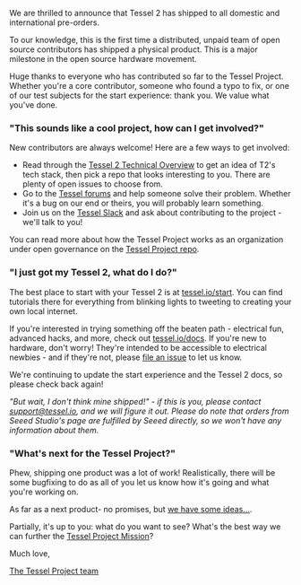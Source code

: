 We are thrilled to announce that Tessel 2 has shipped to all domestic and international pre-orders.

To our knowledge, this is the first time a distributed, unpaid team of open source contributors has shipped a physical product. This is a major milestone in the open source hardware movement.

Huge thanks to everyone who has contributed so far to the Tessel Project. Whether you're a core contributor, someone who found a typo to fix, or one of our test subjects for the start experience: thank you. We value what you've done.

### "This sounds like a cool project, how can I get involved?"

New contributors are always welcome! Here are a few ways to get involved:

* Read through the [Tessel 2 Technical Overview](https://github.com/tessel/onboarding/blob/master/T2-TECHNICAL-OVERVIEW.md) to get an idea of T2's tech stack, then pick a repo that looks interesting to you. There are plenty of open issues to choose from.
* Go to the [Tessel forums](https://tessel.io/forums) and help someone solve their problem. Whether it's a bug on our end or theirs, you will probably learn something.
* Join us on the [Tessel Slack](https://tessel-slack.herokuapp.com/) and ask about contributing to the project - we'll talk to you!

You can read more about how the Tessel Project works as an organization under open governance on the [Tessel Project repo](https://github.com/tessel/project).

### "I just got my Tessel 2, what do I do?"

The best place to start with your Tessel 2 is at [tessel.io/start](//tessel.io/start). You can find tutorials there for everything from blinking lights to tweeting to creating your own local internet.

If you're interested in trying something off the beaten path - electrical fun, advanced hacks, and more, check out [tessel.io/docs](//tessel.io/docs). If you're new to hardware, don't worry! They're intended to be accessible to electrical newbies - and if they're not, please [file an issue](https://github.com/tessel/t2-docs/issues) to let us know.

We're continuing to update the start experience and the Tessel 2 docs, so please check back again!

*"But wait, I don't think mine shipped!" - if this is you, please contact support@tessel.io, and we will figure it out. Please do note that orders from Seeed Studio's page are fulfilled by Seeed directly, so we won't have any information about them.*

### "What's next for the Tessel Project?"

Phew, shipping one product was a lot of work! Realistically, there will be some bugfixing to do as all of you let us know how it's going and what you're working on.

As far as a next product- no promises, but [we have some ideas...](https://github.com/tessel/project/issues/142).

Partially, it's up to you: what do you want to see? What's the best way we can further the [Tessel Project Mission](https://github.com/tessel/project/blob/master/MISSION.md)?

Much love,

[The Tessel Project team](https://github.com/tessel/project/blob/master/TEAM.md)
